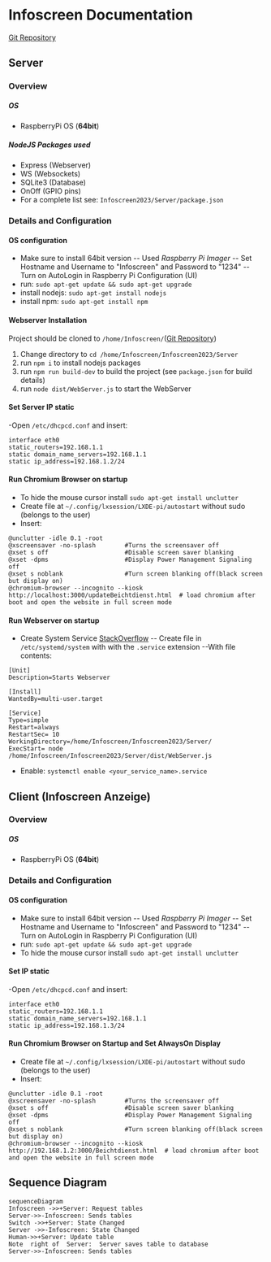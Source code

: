 ﻿
# Infoscreen Documentation
[Git Repository](https://github.com/Snuuson/Infoscreen2023.git)

## Server 

### Overview
##### OS
- RaspberryPi OS (**64bit**)
##### NodeJS Packages used
- Express (Webserver)
- WS (Websockets)
- SQLite3 (Database)
- OnOff (GPIO pins)
- For a complete list see: `Infoscreen2023/Server/package.json`
### Details and Configuration
#### OS configuration
- Make sure to install 64bit version
-- Used *Raspberry Pi Imager* 
-- Set Hostname and Username to  "Infoscreen" and Password to "1234"
-- Turn on AutoLogin in Raspberry Pi Configuration (UI)
- run: `sudo apt-get update && sudo apt-get upgrade`
- install nodejs: `sudo apt-get install nodejs`
- install npm: `sudo apt-get install npm`
#### Webserver Installation
Project should be cloned to `/home/Infoscreen/`([Git Repository](https://github.com/Snuuson/Infoscreen2023.git))
1. Change directory to `cd /home/Infoscreen/Infoscreen2023/Server`
2. run `npm i` to install nodejs packages
3. run `npm run build-dev` to build the project (see `package.json` for build details) 
4. run `node dist/WebServer.js` to start the WebServer 
#### Set Server IP static
-Open `/etc/dhcpcd.conf` and insert:
```
interface eth0
static_routers=192.168.1.1
static domain_name_servers=192.168.1.1
static ip_address=192.168.1.2/24
```


#### Run Chromium Browser on startup
- To hide the mouse cursor install `sudo apt-get install unclutter`
- Create file at `~/.config/lxsession/LXDE-pi/autostart` without sudo (belongs to the user)
- Insert:
 ```
@unclutter -idle 0.1 -root
@xscreensaver -no-splash		#Turns the screensaver off
@xset s off						#Disable screen saver blanking
@xset -dpms						#Display Power Management Signaling off
@xset s noblank					#Turn screen blanking off(black screen but display on)
@chromium-browser --incognito --kiosk http://localhost:3000/updateBeichtdienst.html  # load chromium after boot and open the website in full screen mode
```
#### Run Webserver on startup
- Create System Service [StackOverflow](https://stackoverflow.com/questions/60100830/how-should-i-start-a-node-js-script-automatically)
-- Create file in `/etc/systemd/system`  with with the `.service`  extension
--With file contents:
```
[Unit]
Description=Starts Webserver

[Install]
WantedBy=multi-user.target

[Service]
Type=simple
Restart=always
RestartSec= 10
WorkingDirectory=/home/Infoscreen/Infoscreen2023/Server/
ExecStart= node /home/Infoscreen/Infoscreen2023/Server/dist/WebServer.js
```
- Enable: `systemctl enable <your_service_name>.service`

## Client (Infoscreen Anzeige)
### Overview
##### OS
- RaspberryPi OS (**64bit**)
### Details and Configuration
#### OS configuration
- Make sure to install 64bit version
-- Used *Raspberry Pi Imager* 
-- Set Hostname and Username to  "Infoscreen" and Password to "1234"
-- Turn on AutoLogin in Raspberry Pi Configuration (UI)
- run: `sudo apt-get update && sudo apt-get upgrade`
- To hide the mouse cursor install `sudo apt-get install unclutter`

#### Set IP static
-Open `/etc/dhcpcd.conf` and insert:
```
interface eth0
static_routers=192.168.1.1
static domain_name_servers=192.168.1.1
static ip_address=192.168.1.3/24
```

#### Run Chromium Browser on Startup and Set AlwaysOn Display
- Create file at `~/.config/lxsession/LXDE-pi/autostart` without sudo (belongs to the user)
- Insert:
 ```
@unclutter -idle 0.1 -root
@xscreensaver -no-splash		#Turns the screensaver off
@xset s off						#Disable screen saver blanking
@xset -dpms						#Display Power Management Signaling off
@xset s noblank					#Turn screen blanking off(black screen but display on)
@chromium-browser --incognito --kiosk http://192.168.1.2:3000/Beichtdienst.html  # load chromium after boot and open the website in full screen mode
```
## Sequence Diagram

```mermaid
sequenceDiagram
Infoscreen ->>+Server: Request tables
Server->>-Infoscreen: Sends tables
Switch ->>+Server: State Changed
Server ->>-Infoscreen: State Changed
Human->>+Server: Update table
Note  right of  Server:  Server saves table to database
Server->>-Infoscreen: Sends tables
```


